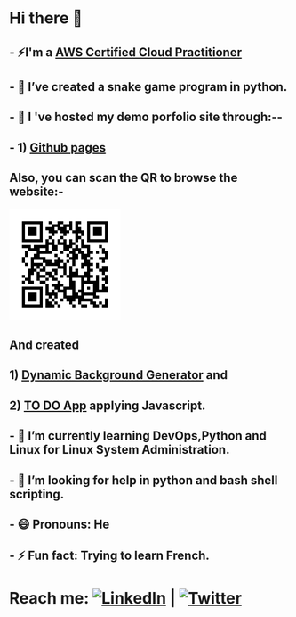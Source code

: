 # Hi there 👋 

## - ⚡I'm a <a href="https://www.credly.com/badges/e464173e-653d-4ab1-a62d-7d788874a5c1/public_url">AWS Certified Cloud  Practitioner</a>
## - 🔭 I’ve created a snake game program in python.
## - 🌱 I 've hosted my demo porfolio site through:--
## - 1) <a href ="https://rupakbhandari.com.np/">Github pages</a>

## Also, you can scan the QR to browse the website:-
  <img src="frame.png" height="200px" width="200px"/>
  
  
##  And created
  
##  1) <a href ="https://irkghub.github.io/BackgroundGenerator/">Dynamic Background Generator</a> and 
##  2) <a href ="https://irkghub.github.io/thingsToDo">TO DO App</a> applying Javascript.
## - 🌱 I’m currently learning DevOps,Python and Linux for Linux System Administration.
## - 🤔 I’m looking for help in python and bash shell scripting.

## - 😄 Pronouns: He
## - ⚡ Fun fact: Trying to learn French.

# Reach me: [![LinkedIn](https://img.icons8.com/color/48/linkedin.png)](https://www.linkedin.com/in/link-to-rupak/) | [![Twitter](https://img.icons8.com/ios-filled/40/x.png)](https://twitter.com/your_twitter_handle)